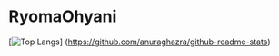 # RyomaOhyani
[![Top Langs](https://github-readme-stats.vercel.app/api/top-langs/?username=RyomaOhtani&layout=compact)]
(https://github.com/anuraghazra/github-readme-stats)
